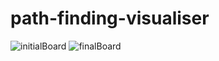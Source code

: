 # path-finding-visualiser

![initialBoard](https://user-images.githubusercontent.com/90138094/185560612-6b3b8d3d-a6ee-449f-b385-bf7ce83040f5.jpg)
![finalBoard](https://user-images.githubusercontent.com/90138094/185560839-5f18a7ed-09c9-4e78-b052-115519be327a.jpg)
